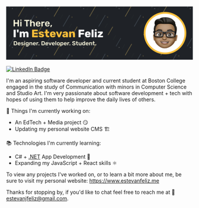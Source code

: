 ![Profile Banner](/images/banner.jpg)

<!-- Social Badges -->
[![LinkedIn Badge](https://img.shields.io/static/v1?style=for-the-badge&logo=linkedin&logoColor=white&color=F9BF3B&label=LinkedIn&message=Connect%20With%20Me)](https://www.linkedin.com/in/estevan-feliz)

I'm an aspiring software developer and current student at Boston College engaged in the study of Communication with minors in Computer Science and Studio Art. I'm very passionate about software development + tech with hopes of using them to help improve the daily lives of others.

🏢 Things I'm currently working on:

- An EdTech + Media project 😏
- Updating my personal website CMS 🏗

📚 Technologies I'm currently learning:

- C# + [.NET](https://dot.net) App Development 🤖
- Expanding my JavaScript + React skills ⚛

To view any projects I've worked on, or to learn a bit more about me, be sure to visit my personal website: https://www.estevanfeliz.me

Thanks for stopping by, if you'd like to chat feel free to reach me at 📧 estevanjfeliz@gmail.com.
